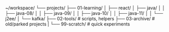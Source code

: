 
~/workspace/
└── projects/
    ├── 01-learning/
    │   ├── react/
    │   ├── java/
    │   │   ├── java-08/
    │   │   ├── java-09/
    │   │   ├── java-10/
    │   │   ├── java-11/
    │   │   └── j2ee/
    │   └── kafka/
    ├── 02-tools/           # scripts, helpers
    ├── 03-archive/         # old/parked projects
    |
    └── 99-scratch/         # quick experiments
